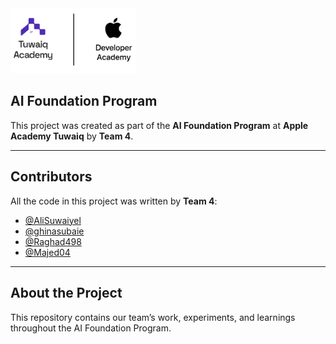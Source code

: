 <img src=".github/images/logo.png" alt="Apple Academy Tuwaiq" width="200"/>

## AI Foundation Program  
This project was created as part of the **AI Foundation Program** at **Apple Academy Tuwaiq** by **Team 4**.  

---

## Contributors  
All the code in this project was written by **Team 4**:  

- [@AliSuwaiyel](https://github.com/AliSuwaiyel)  
- [@ghinasubaie](https://github.com/ghinasubaie)  
- [@Raghad498](https://github.com/Raghad498)  
- [@Majed04](https://github.com/Majed04)  

---

## About the Project  
This repository contains our team’s work, experiments, and learnings throughout the AI Foundation Program.  
